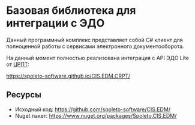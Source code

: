 # Базовая библиотека для интеграции с ЭДО

Данный программный комплекс представляет собой C# клиент для полноценной работы с сервисами электронного документооборота.

На данный момент полностью реализована интеграция с API ЭДО Lite от [ЦРПТ](https://xn--80ajghhoc2aj1c8b.xn--p1ai/edo_lite/):

https://spoleto-software.github.io/CIS.EDM.CRPT/

## Ресурсы

 - Исходный код: https://github.com/spoleto-software/CIS.EDM/
 - Nuget пакет: https://www.nuget.org/packages/Spoleto.CIS.EDM/
